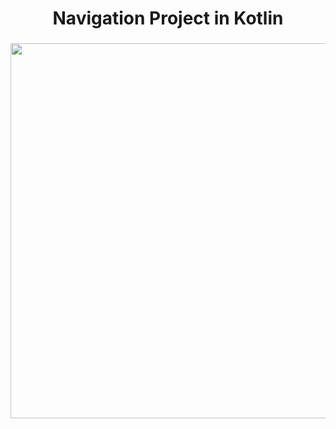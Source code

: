 <h1 align="center">Navigation Project in Kotlin</h1>

###

<div align="center">
  <img height="600" src="https://cdn.discordapp.com/attachments/914572071114264659/1156677866679959713/gif_app2.gif?ex=6515d7b5&is=65148635&hm=6ab81bb5284a3392d59462d7983eeefae7e6829aabf197eed049835e6a99379e&"  />
</div>

###
